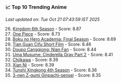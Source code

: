 ### 📈 Top 10 Trending Anime

*Last updated on: Tue Oct 21 07:43:59 IST 2025*

26. [Kingdom 6th Season](https://myanimelist.net/anime/61517) - Score: 8.87
54. [One Piece](https://myanimelist.net/anime/21) - Score: 8.73
70. [Boku no Hero Academia: Final Season](https://myanimelist.net/anime/60098) - Score: 8.69
174. [Tian Guan Cifu Short Film](https://myanimelist.net/anime/60988) - Score: 8.46
187. [Doupo Cangqiong: Nian Fan](https://myanimelist.net/anime/51039) - Score: 8.44
207. [Uma Musume: Cinderella Gray Part 2](https://myanimelist.net/anime/61930) - Score: 8.41
218. [Chiikawa](https://myanimelist.net/anime/50250) - Score: 8.39
221. [Xian Ni](https://myanimelist.net/anime/55809) - Score: 8.39
251. [Tunshi Xingkong 4th Season](https://myanimelist.net/anime/56524) - Score: 8.36
261. [3-nen Z-gumi Ginpachi-sensei](https://myanimelist.net/anime/54757) - Score: 8.35
